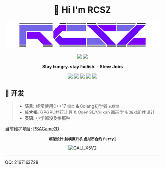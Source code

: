 <h1 align="center">👋 Hi I'm RCSZ</h1>
<img src="assets/rcszlogo_v2.1.png" alt="RCSZ">

<p align="center">
  <img src="https://github-readme-stats.vercel.app/api?username=rcszc&show_icons=true&theme=radical" width="50%"/>
  <img src="https://github-readme-stats.vercel.app/api/top-langs/?username=rcszc&theme=radical&layout=compact" width="38%"/>
</p>

<p align="center"><strong> Stay hungry. stay foolish. - Steve Jobs </strong></p>

<p align="center">
<img src="https://img.shields.io/badge/C++-17-red?style=for-the-badge&logo=c%2B%2B"/>
<img src="https://img.shields.io/badge/Go-1.21-cyan?style=for-the-badge&logo=go"/>
<img src="https://img.shields.io/badge/GLSL-3.3-blue?style=for-the-badge&logo=opengl"/>
<img src="https://img.shields.io/badge/CL-3.0-orange?style=for-the-badge&logo=opencl"/>
<img src="https://img.shields.io/badge/HLSL-5.0-orange?style=for-the-badge&logo=direct3d12"/>
</p>

## 🐠 开发
> - __语言:__ 经常使用C++17 `很菜` __&__ Golang初学者 `已摆烂`
> - __技术栈:__ GPGPU并行计算 & OpenGL/Vulkan 图形学 & 游戏组件设计
> - __英语:__ 小学都没及格那种

当前维护项目: [PSAGame2D](https://github.com/rcszc/PSAGame2D)

<p align="center"><strong> <code>框架设计</code> <code>航模直升机</code> <code>虚拟币合约</code>  <code>Furry🐾</code> </strong></p>
<p align="center"><img src="assets/rcszheli.png" alt="GAUI_X5V2"></p>

---

QQ: 2167163728
